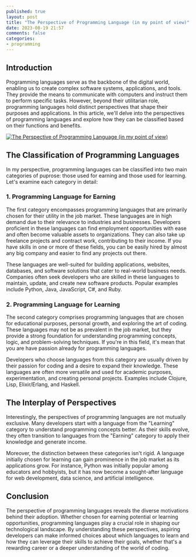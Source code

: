```yaml
---
published: true
layout: post
title: "The Perspective of Programming Language (in my point of view)"
date: 2023-08-19 21:57
comments: false
categories: 
- programming
---
```


## Introduction

Programming languages serve as the backbone of the digital world, enabling us to create complex software systems, applications, and tools. They provide the means to communicate with computers and instruct them to perform specific tasks. However, beyond their utilitarian role, programming languages hold distinct perspectives that shape their purposes and applications. In this article, we'll delve into the perspectives of programming languages and explore how they can be classified based on their functions and benefits.

[![The Perspective of Programming Language (in my point of view)](https://www.yadirosadi.com/images/uploads/2023/prepective_of_programming.png)](https://www.yadirosadi.com/images/uploads/2023/prepective_of_programming.png)

<!--more-->

## The Classification of Programming Languages

In my perspective, programming languages can be classified into two main categories of puprose: those used for earning and those used for learning. Let's examine each category in detail:

### 1. Programming Language for Earning

The first category encompasses programming languages that are primarily chosen for their utility in the job market. These languages are in high demand due to their relevance to industries and businesses. Developers proficient in these languages can find employment opportunities with ease and often become valuable assets to organizations. They can also take up freelance projects and contract work, contributing to their income. If you have skills in one or more of these fields, you can be easily hired by almost any big company and easier to find any projects out there.

These languages are well-suited for building applications, websites, databases, and software solutions that cater to real-world business needs. Companies often seek developers who are skilled in these languages to maintain, update, and create new software products. Popular examples include Python, Java, JavaScript, C#, and Ruby.

### 2. Programming Language for Learning

The second category comprises programming languages that are chosen for educational purposes, personal growth, and exploring the art of coding. These languages may not be as prevalent in the job market, but they provide a strong foundation for understanding programming concepts, logic, and problem-solving techniques. If you're in this field, it's mean that you are have passion already for programming languages.

Developers who choose languages from this category are usually driven by their passion for coding and a desire to expand their knowledge. These languages are often more versatile and used for academic purposes, experimentation, and creating personal projects. Examples include Clojure, Lisp, Elixir/Erlang, and Haskell.

## The Interplay of Perspectives

Interestingly, the perspectives of programming languages are not mutually exclusive. Many developers start with a language from the "Learning" category to understand programming concepts better. As their skills evolve, they often transition to languages from the "Earning" category to apply their knowledge and generate income.

Moreover, the distinction between these categories isn't rigid. A language initially chosen for learning can gain prominence in the job market as its applications grow. For instance, Python was initially popular among educators and hobbyists, but it has now become a sought-after language for web development, data science, and artificial intelligence.

## Conclusion

The perspective of programming languages reveals the diverse motivations behind their adoption. Whether chosen for earning potential or learning opportunities, programming languages play a crucial role in shaping our technological landscape. By understanding these perspectives, aspiring developers can make informed choices about which languages to learn and how they can leverage their skills to achieve their goals, whether that's a rewarding career or a deeper understanding of the world of coding.
